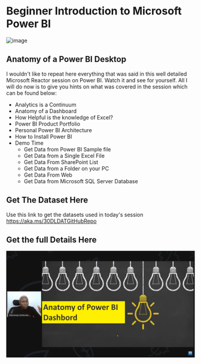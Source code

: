 # Beginner Introduction to Microsoft Power BI

 ![image](https://techcommunity.microsoft.com/t5/image/serverpage/image-id/383726iB46427A3D370043E/image-size/large?v=v2&px=999)

## Anatomy of a Power BI Desktop
I wouldn't like to repeat here everything that was said in this well detailed Microsoft Reactor session on Power BI. Watch it and see for yourself. All I will do now is to give you hints on what was covered in the session which can be found below:

 - Analytics is a Continuum
 - Anatomy of a Dashboard
 - How Helpful is the knowledge of Excel?
 - Power BI Product Portfolio
 - Personal Power BI Architecture
 - How to Install Power BI
 - Demo Time
   - Get Data from Power BI Sample file
   - Get Data from a Single Excel File
   - Get Data From SharePoint List
   - Get Data from a Folder on your PC
   - Get Data From Web
   - Get Data from Microsoft SQL Server Database
   

## Get The Dataset Here
Use this link to get the datasets used in today's session https://aka.ms/30DLDATGitHubRepo 
 

## Get the full Details Here
 ![[image](https://youtu.be/NEg7jipkOHc)](https://github.com/nandan2003/Nandan-Baby-Step-in-Data-Analysis/blob/main/Day%208/Screenshot%202024-03-07%20122624.png)

